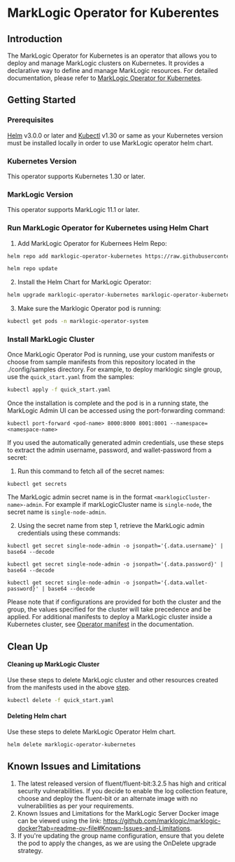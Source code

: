 # MarkLogic Operator for Kuberentes

## Introduction

The MarkLogic Operator for Kubernetes is an operator that allows you to deploy and manage MarkLogic clusters on Kubernetes. It provides a declarative way to define and manage MarkLogic resources. For detailed documentation, please refer to [MarkLogic Operator for Kubernetes](https://docs.progress.com/bundle/marklogic-server-on-kubernetes).

## Getting Started

### Prerequisites

[Helm](https://helm.sh/docs/intro/install/) v3.0.0 or later and [Kubectl](https://kubernetes.io/docs/tasks/tools/) v1.30 or same as your Kubernetes version must be installed locally in order to use MarkLogic operator helm chart. 

### Kubernetes Version

This operator supports Kubernetes 1.30 or later.

### MarkLogic Version

This operator supports MarkLogic 11.1 or later.

### Run MarkLogic Operator for Kubernetes using Helm Chart

1. Add MarkLogic Operator for Kubernees Helm Repo:
```sh
helm repo add marklogic-operator-kubernetes https://raw.githubusercontent.com/marklogic/marklogic-operator-kubernetes/gh-pages/

helm repo update
```

2. Install the Helm Chart for MarkLogic Operator: 
```sh
helm upgrade marklogic-operator-kubernetes marklogic-operator-kubernetes/marklogic-operator-kubernetes --version=1.0.0 --install --namespace marklogic-operator-system --create-namespace
```

3. Make sure the Marklogic Operator pod is running:
```sh
kubectl get pods -n marklogic-operator-system 
```

### Install MarkLogic Cluster
Once MarkLogic Operator Pod is running, use your custom manifests or choose from sample manifests from this repository located in the ./config/samples directory. For example, to deploy marklogic single group, use the `quick_start.yaml` from the samples: 
```sh
kubectl apply -f quick_start.yaml
```
Once the installation is complete and the pod is in a running state, the MarkLogic Admin UI can be accessed using the port-forwarding command:

  ```shell
  kubectl port-forward <pod-name> 8000:8000 8001:8001 --namespace=<namespace-name>
  ```

If you used the automatically generated admin credentials, use these steps to extract the admin username, password, and wallet-password from a secret:

1. Run this command to fetch all of the secret names:
  ```shell
  kubectl get secrets 
  ```
The MarkLogic admin secret name is in the format  `<marklogicCluster-name>-admin`. For example if markLogicCluster name is `single-node`, the secret name is `single-node-admin`.

2. Using the secret name from step 1, retrieve the MarkLogic admin credentials using these commands:
  ```shell
  kubectl get secret single-node-admin -o jsonpath='{.data.username}' | base64 --decode 

  kubectl get secret single-node-admin -o jsonpath='{.data.password}' | base64 --decode 

  kubectl get secret single-node-admin -o jsonpath='{.data.wallet-password}' | base64 --decode 
  ```

Please note that if configurations are provided for both the cluster and the group, the values specified for the cluster will take precedence and be applied.
For additional manifests to deploy a MarkLogic cluster inside a Kubernetes cluster, see [Operator manifest](https://docs.progress.com/bundle/marklogic-server-on-kubernetes/operator/Operator-manifest.html) in the documentation.

## Clean Up

#### Cleaning up MarkLogic Cluster
Use these steps to delete MarkLogic cluster and other resources created from the manifests used in the above [step](#install-marklogic-cluster).
```sh
kubectl delete -f quick_start.yaml
```

#### Deleting Helm chart
Use these steps to delete MarkLogic Operator Helm chart.
```sh
helm delete marklogic-operator-kubernetes
```

## Known Issues and Limitations

1. The latest released version of fluent/fluent-bit:3.2.5 has high and critical security vulnerabilities. If you decide to enable the log collection feature, choose and deploy the fluent-bit or an alternate image with no vulnerabilities as per your requirements.
2. Known Issues and Limitations for the MarkLogic Server Docker image can be viewed using the link: https://github.com/marklogic/marklogic-docker?tab=readme-ov-file#Known-Issues-and-Limitations.
3. If you're updating the group name configuration, ensure that you delete the pod to apply the changes, as we are using the OnDelete upgrade strategy.